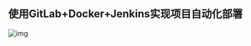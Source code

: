 ## 使用GitLab+Docker+Jenkins实现项目自动化部署

![img](https://upload-images.jianshu.io/upload_images/5104125-259f0d95c4ea68ce.png)

